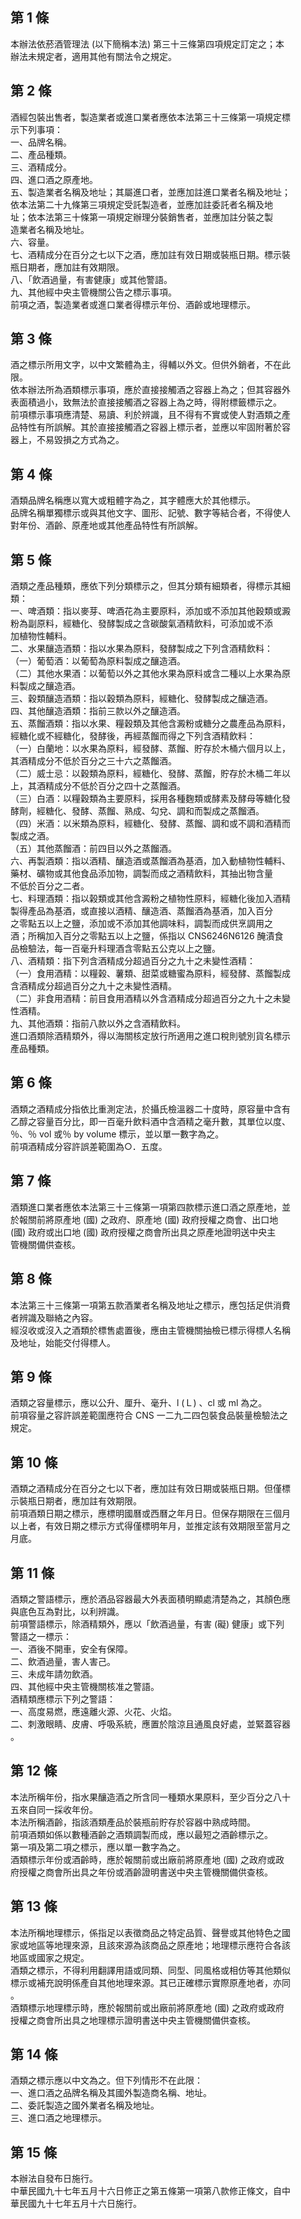第 1 條
-------
本辦法依菸酒管理法 (以下簡稱本法) 第三十三條第四項規定訂定之；本  
辦法未規定者，適用其他有關法令之規定。

第 2 條
-------
酒經包裝出售者，製造業者或進口業者應依本法第三十三條第一項規定標  
示下列事項：  
一、品牌名稱。  
二、產品種類。  
三、酒精成分。  
四、進口酒之原產地。  
五、製造業者名稱及地址；其屬進口者，並應加註進口業者名稱及地址；  
    依本法第二十九條第三項規定受託製造者，並應加註委託者名稱及地  
    址；依本法第三十條第一項規定辦理分裝銷售者，並應加註分裝之製  
    造業者名稱及地址。  
六、容量。  
七、酒精成分在百分之七以下之酒，應加註有效日期或裝瓶日期。標示裝  
    瓶日期者，應加註有效期限。  
八、「飲酒過量，有害健康」或其他警語。  
九、其他經中央主管機關公告之標示事項。  
前項之酒，製造業者或進口業者得標示年份、酒齡或地理標示。

第 3 條
-------
酒之標示所用文字，以中文繁體為主，得輔以外文。但供外銷者，不在此  
限。  
依本辦法所為酒類標示事項，應於直接接觸酒之容器上為之；但其容器外  
表面積過小，致無法於直接接觸酒之容器上為之時，得附標籤標示之。  
前項標示事項應清楚、易讀、利於辨識，且不得有不實或使人對酒類之產  
品特性有所誤解。其於直接接觸酒之容器上標示者，並應以牢固附著於容  
器上，不易毀損之方式為之。

第 4 條
-------
酒類品牌名稱應以寬大或粗體字為之，其字體應大於其他標示。  
品牌名稱單獨標示或與其他文字、圖形、記號、數字等結合者，不得使人  
對年份、酒齡、原產地或其他產品特性有所誤解。

第 5 條
-------
酒類之產品種類，應依下列分類標示之，但其分類有細類者，得標示其細  
類：  
一、啤酒類：指以麥芽、啤酒花為主要原料，添加或不添加其他穀類或澱  
    粉為副原料，經糖化、發酵製成之含碳酸氣酒精飲料，可添加或不添  
    加植物性輔料。  
二、水果釀造酒類：指以水果為原料，發酵製成之下列含酒精飲料：  
（一）葡萄酒：以葡萄為原料製成之釀造酒。  
（二）其他水果酒：以葡萄以外之其他水果為原料或含二種以上水果為原  
      料製成之釀造酒。  
三、穀類釀造酒類：指以穀類為原料，經糖化、發酵製成之釀造酒。  
四、其他釀造酒類：指前三款以外之釀造酒。  
五、蒸餾酒類：指以水果、糧穀類及其他含澱粉或糖分之農產品為原料，  
    經糖化或不經糖化，發酵後，再經蒸餾而得之下列含酒精飲料：  
（一）白蘭地：以水果為原料，經發酵、蒸餾、貯存於木桶六個月以上，  
      其酒精成分不低於百分之三十六之蒸餾酒。  
（二）威士忌：以穀類為原料，經糖化、發酵、蒸餾，貯存於木桶二年以  
      上，其酒精成分不低於百分之四十之蒸餾酒。  
（三）白酒：以糧穀類為主要原料，採用各種麴類或酵素及酵母等糖化發  
      酵劑，經糖化、發酵、蒸餾、熟成、勾兌、調和而製成之蒸餾酒。  
（四）米酒：以米類為原料，經糖化、發酵、蒸餾、調和或不調和酒精而  
      製成之酒。  
（五）其他蒸餾酒：前四目以外之蒸餾酒。  
六、再製酒類：指以酒精、釀造酒或蒸餾酒為基酒，加入動植物性輔料、  
    藥材、礦物或其他食品添加物，調製而成之酒精飲料，其抽出物含量  
    不低於百分之二者。  
七、料理酒類：指以榖類或其他含澱粉之植物性原料，經糖化後加入酒精  
    製得產品為基酒，或直接以酒精、釀造酒、蒸餾酒為基酒，加入百分  
    之零點五以上之鹽，添加或不添加其他調味料，調製而成供烹調用之  
    酒；所稱加入百分之零點五以上之鹽，係指以 CNS6246N6126 醃漬食  
    品檢驗法，每一百毫升料理酒含零點五公克以上之鹽。  
八、酒精類：指下列含酒精成分超過百分之九十之未變性酒精：  
（一）食用酒精：以糧榖、薯類、甜菜或糖蜜為原料，經發酵、蒸餾製成  
      含酒精成分超過百分之九十之未變性酒精。  
（二）非食用酒精：前目食用酒精以外含酒精成分超過百分之九十之未變  
      性酒精。  
九、其他酒類：指前八款以外之含酒精飲料。  
進口酒類除酒精類外，得以海關核定放行所適用之進口稅則號別貨名標示  
產品種類。

第 6 條
-------
酒類之酒精成分指依比重測定法，於攝氏檢溫器二十度時，原容量中含有  
乙醇之容量百分比，即一百毫升飲料酒中含酒精之毫升數，其單位以度、  
％、％ vol  或％ by volume  標示，並以單一數字為之。  
前項酒精成分容許誤差範圍為○．五度。

第 7 條
-------
酒類進口業者應依本法第三十三條第一項第四款標示進口酒之原產地，並  
於報關前將原產地 (國) 之政府、原產地 (國) 政府授權之商會、出口地  
 (國) 政府或出口地 (國) 政府授權之商會所出具之原產地證明送中央主  
管機關備供查核。

第 8 條
-------
本法第三十三條第一項第五款酒業者名稱及地址之標示，應包括足供消費  
者辨識及聯絡之內容。  
經沒收或沒入之酒類於標售處置後，應由主管機關抽檢已標示得標人名稱  
及地址，始能交付得標人。

第 9 條
-------
酒類之容量標示，應以公升、厘升、毫升、l  (Ｌ) 、cl  或 ml 為之。  
前項容量之容許誤差範圍應符合 CNS  一二九二四包裝食品裝量檢驗法之  
規定。

第 10 條
--------
酒類之酒精成分在百分之七以下者，應加註有效日期或裝瓶日期。但僅標  
示裝瓶日期者，應加註有效期限。  
前項酒類日期之標示，應標明國曆或西曆之年月日。但保存期限在三個月  
以上者，有效日期之標示方式得僅標明年月，並推定該有效期限至當月之  
月底。

第 11 條
--------
酒類之警語標示，應於酒品容器最大外表面積明顯處清楚為之，其顏色應  
與底色互為對比，以利辨識。  
前項警語標示，除酒精類外，應以「飲酒過量，有害 (礙) 健康」或下列  
警語之一標示：  
一、酒後不開車，安全有保障。  
二、飲酒過量，害人害己。  
三、未成年請勿飲酒。  
四、其他經中央主管機關核准之警語。  
酒精類應標示下列之警語：  
一、高度易燃，應遠離火源、火花、火焰。  
二、刺激眼睛、皮膚、呼吸系統，應置於陰涼且通風良好處，並緊蓋容器  
    。

第 12 條
--------
本法所稱年份，指水果釀造酒之所含同一種類水果原料，至少百分之八十  
五來自同一採收年份。  
本法所稱酒齡，指該酒類產品於裝瓶前貯存於容器中熟成時間。  
前項酒類如係以數種酒齡之酒類調製而成，應以最短之酒齡標示之。  
第一項及第二項之標示，應以單一數字為之。  
酒類標示年份或酒齡時，應於報關前或出廠前將原產地 (國) 之政府或政  
府授權之商會所出具之年份或酒齡證明書送中央主管機關備供查核。

第 13 條
--------
本法所稱地理標示，係指足以表徵商品之特定品質、聲譽或其他特色之國  
家或地區等地理來源，且該來源為該商品之原產地；地理標示應符合各該  
地區或國家之規定。  
酒類之標示，不得利用翻譯用語或同類、同型、同風格或相仿等其他類似  
標示或補充說明係產自其他地理來源。其已正確標示實際原產地者，亦同  
。  
酒類標示地理標示時，應於報關前或出廠前將原產地 (國) 之政府或政府  
授權之商會所出具之地理標示證明書送中央主管機關備供查核。

第 14 條
--------
酒類之標示應以中文為之。但下列情形不在此限：  
一、進口酒之品牌名稱及其國外製造商名稱、地址。  
二、委託製造之國外業者名稱及地址。  
三、進口酒之地理標示。

第 15 條
--------
本辦法自發布日施行。  
中華民國九十七年五月十六日修正之第五條第一項第八款修正條文，自中  
華民國九十七年五月十六日施行。

